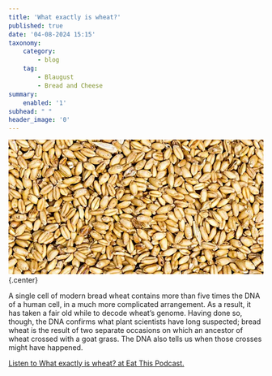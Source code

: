 ```yaml
---
title: 'What exactly is wheat?'
published: true
date: '04-08-2024 15:15'
taxonomy:
    category:
        - blog
    tag:
        - Blaugust
        - Bread and Cheese
summary:
    enabled: '1'
subhead: " "
header_image: '0'
---
```


![Wheat seeds](odb-04-image.jpg){.center}

A single cell of modern bread wheat contains more than five times the DNA of a human cell, in a much more complicated arrangement. As a result, it has taken a fair old while to decode wheat’s genome. Having done so, though, the DNA confirms what plant scientists have long suspected; bread wheat is the result of two separate occasions on which an ancestor of wheat crossed with a goat grass. The DNA also tells us when those crosses might have happened.

<a href="https://www.eatthispodcast.com/our-daily-bread-04/" rel=canonical>Listen to What exactly is wheat? at Eat This Podcast.</a>
